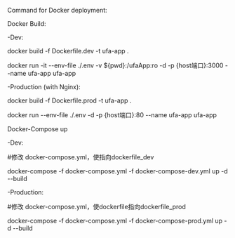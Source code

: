 Command for Docker deployment:

Docker Build:
   
   -Dev:
   
   docker build -f Dockerfile.dev -t ufa-app .
  
  docker run -it --env-file ./.env -v ${pwd}:/ufaApp:ro -d -p {host端口}:3000 --name ufa-app ufa-app
   
   
   -Production (with Nginx):
   
   docker build -f Dockerfile.prod -t ufa-app .
   
   docker run --env-file ./.env -d -p {host端口}:80 --name ufa-app ufa-app
 
Docker-Compose up

   -Dev:
  
  #修改 docker-compose.yml，使指向dockerfile_dev
  
  docker-compose -f docker-compose.yml -f docker-compose-dev.yml up -d --build
   
   -Production:
   
   #修改 docker-compose.yml，使dockerfile指向dockerfile_prod
   
   docker-compose -f docker-compose.yml -f docker-compose-prod.yml up -d --build
   
   
   
   
   
